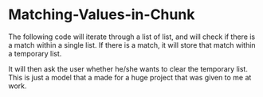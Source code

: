 # Matching-Values-in-Chunk

The following code will iterate through a list of list, and will check if there is a match within a single list.
If there is a match, it will store that match within a temporary list.

It will then ask the user whether he/she wants to clear the temporary list.
This is just a model that a made for a huge project that was given to me at work.
